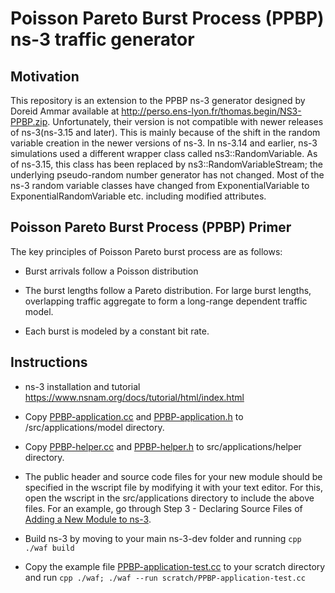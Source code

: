 # Poisson Pareto Burst Process (PPBP) ns-3 traffic generator

## Motivation
This repository is an extension to the PPBP ns-3 generator designed by Doreid Ammar available at http://perso.ens-lyon.fr/thomas.begin/NS3-PPBP.zip. Unfortunately, their version is not compatible with newer releases of ns-3(ns-3.15 and later). This is mainly because of the shift in the random variable creation in the newer versions of ns-3. In ns-3.14 and earlier, ns-3 simulations used a different wrapper class called ns3::RandomVariable. As of ns-3.15, this class has been replaced by ns3::RandomVariableStream; the underlying pseudo-random number generator has not changed. Most of the ns-3 random variable classes have changed from ExponentialVariable to ExponentialRandomVariable etc. including modified attributes.

## Poisson Pareto Burst Process (PPBP) Primer

The key principles of Poisson Pareto burst process are as follows:

- Burst arrivals follow a Poisson distribution

- The burst lengths follow a Pareto distribution. For large burst lengths, overlapping traffic aggregate to form a long-range dependent traffic model.

- Each burst is modeled by  a constant bit rate.

## Instructions

- ns-3 installation and tutorial https://www.nsnam.org/docs/tutorial/html/index.html

- Copy [PPBP-application.cc](https://github.com/sharan-naribole/PPBP-ns3/blob/master/PPBP-application.cc) and [PPBP-application.h](https://github.com/sharan-naribole/PPBP-ns3/blob/master/PPBP-application.cc) to /src/applications/model directory.

- Copy [PPBP-helper.cc](https://github.com/sharan-naribole/PPBP-ns3/blob/master/PPBP-helper.cc) and [PPBP-helper.h](https://github.com/sharan-naribole/PPBP-ns3/blob/master/PPBP-helper.h) to src/applications/helper directory.

- The public header and source code files for your new module should be specified in the wscript file by modifying it with your text editor. For this, open the wscript in the src/applications directory to include the above files. For an example, go through Step 3 - Declaring Source Files of [Adding a New Module to ns-3](https://www.nsnam.org/docs/manual/html/new-modules.html).

- Build ns-3 by moving to your main ns-3-dev folder and running ```cpp ./waf build```

- Copy the example file [PPBP-application-test.cc](https://github.com/sharan-naribole/PPBP-ns3/blob/master/PPBP-application-test.cc) to your scratch directory and run ```cpp ./waf; ./waf --run scratch/PPBP-application-test.cc```
